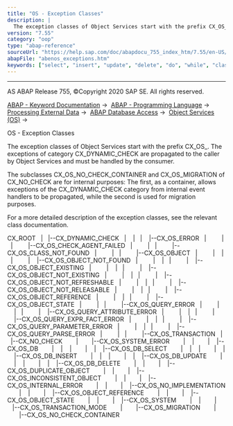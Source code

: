 ```yaml
---
title: "OS - Exception Classes"
description: |
  The exception classes of Object Services start with the prefix CX_OS_. The exceptions of category CX_DYNAMIC_CHECK are propagated to the caller by Object Services and must be handled by the consumer. The subclasses CX_OS_NO_CHECK_CONTAINER and CX_OS_MIGRATION of CX_NO_CHECK are for inter
version: "7.55"
category: "oop"
type: "abap-reference"
sourceUrl: "https://help.sap.com/doc/abapdocu_755_index_htm/7.55/en-US/abenos_exceptions.htm"
abapFile: "abenos_exceptions.htm"
keywords: ["select", "insert", "update", "delete", "do", "while", "class", "data", "abenos", "exceptions"]
---
```


* * *

AS ABAP Release 755, ©Copyright 2020 SAP SE. All rights reserved.

[ABAP - Keyword Documentation](https://help.sap.com/doc/abapdocu_755_index_htm/7.55/en-US/abenabap.htm) →  [ABAP - Programming Language](https://help.sap.com/doc/abapdocu_755_index_htm/7.55/en-US/abenabap_reference.htm) →  [Processing External Data](https://help.sap.com/doc/abapdocu_755_index_htm/7.55/en-US/abenabap_language_external_data.htm) →  [ABAP Database Access](https://help.sap.com/doc/abapdocu_755_index_htm/7.55/en-US/abenabap_sql.htm) →  [Object Services (OS)](https://help.sap.com/doc/abapdocu_755_index_htm/7.55/en-US/abenabap_object_services.htm) → 

OS - Exception Classes

The exception classes of Object Services start with the prefix CX\_OS\_. The exceptions of category CX\_DYNAMIC\_CHECK are propagated to the caller by Object Services and must be handled by the consumer.

The subclasses CX\_OS\_NO\_CHECK\_CONTAINER and CX\_OS\_MIGRATION of CX\_NO\_CHECK are for internal purposes: The first, as a container, allows exceptions of the CX\_DYNAMIC\_CHECK category from internal event handlers to be propagated, while the second is used for migration purposes.

For a more detailed description of the exception classes, see the relevant class documentation.

CX\_ROOT
  |
  |--CX\_DYNAMIC\_CHECK
  |    |
  |    |--CX\_OS\_ERROR
  |         |
  |         |--CX\_OS\_CHECK\_AGENT\_FAILED
  |         |
  |         |--CX\_OS\_CLASS\_NOT\_FOUND
  |         |
  |         |--CX\_OS\_OBJECT
  |         |    |
  |         |    |--CX\_OS\_OBJECT\_NOT\_FOUND
  |         |    |
  |         |    |--CX\_OS\_OBJECT\_EXISTING
  |         |    |
  |         |    |--CX\_OS\_OBJECT\_NOT\_EXISTING
  |         |    |
  |         |    |--CX\_OS\_OBJECT\_NOT\_REFRESHABLE
  |         |    |
  |         |    |--CX\_OS\_OBJECT\_NOT\_RELEASABLE
  |         |    |
  |         |    |--CX\_OS\_OBJECT\_REFERENCE
  |         |    |
  |         |    |--CX\_OS\_OBJECT\_STATE
  |         |
  |         |--CX\_OS\_QUERY\_ERROR
  |         |    |
  |         |    |--CX\_OS\_QUERY\_ATTRIBUTE\_ERROR
  |         |    |
  |         |    |--CX\_OS\_QUERY\_EXPR\_FACT\_ERROR
  |         |    |
  |         |    |--CX\_OS\_QUERY\_PARAMETER\_ERROR
  |         |    |
  |         |    |--CX\_OS\_QUERY\_PARSE\_ERROR
  |         |
  |         |--CX\_OS\_TRANSACTION
  |
  |--CX\_NO\_CHECK
       |
       |--CX\_OS\_SYSTEM\_ERROR
       |    |
       |    |--CX\_OS\_DB
       |    |    |
       |    |    |--CX\_OS\_DB\_SELECT
       |    |    |
       |    |    |--CX\_OS\_DB\_INSERT
       |    |    |
       |    |    |--CX\_OS\_DB\_UPDATE
       |    |    |
       |    |    |--CX\_OS\_DB\_DELETE
       |    |
       |    |--CX\_OS\_DUPLICATE\_OBJECT
       |    |
       |    |--CX\_OS\_INCONSISTENT\_OBJECT
       |    |
       |    |--CX\_OS\_INTERNAL\_ERROR
       |    |
       |    |--CX\_OS\_NO\_IMPLEMENTATION
       |    |
       |    |--CX\_OS\_OBJECT\_REFERENCE
       |    |
       |    |--CX\_OS\_OBJECT\_STATE
       |    |
       |    |--CX\_OS\_SYSTEM
       |    |
       |    |--CX\_OS\_TRANSACTION\_MODE
       |
       |--CX\_OS\_MIGRATION
       |
       |--CX\_OS\_NO\_CHECK\_CONTAINER